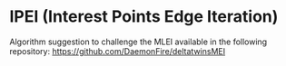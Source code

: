 # IPEI (Interest Points Edge Iteration)

Algorithm suggestion to challenge the MLEI available in the following repository: https://github.com/DaemonFire/deltatwinsMEI